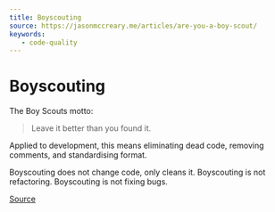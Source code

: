```yaml
---
title: Boyscouting 
source: https://jasonmccreary.me/articles/are-you-a-boy-scout/
keywords:
   - code-quality
---
```


# Boyscouting

The Boy Scouts motto:

> Leave it better than you found it.

Applied to development, this means eliminating dead code, removing comments, and standardising format.

Boyscouting does not change code, only cleans it.
Boyscouting is not refactoring.
Boyscouting is not fixing bugs.

[Source](https://jasonmccreary.me/articles/are-you-a-boy-scout//)